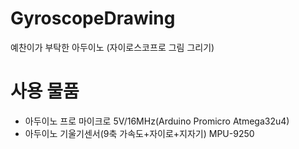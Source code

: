 # GyroscopeDrawing
예찬이가 부탁한 아두이노 (자이로스코프로 그림 그리기)

# 사용 물품
- 아두이노 프로 마이크로 5V/16MHz(Arduino Promicro Atmega32u4)
- 아두이노 기울기센서(9축 가속도+자이로+지자기) MPU-9250
